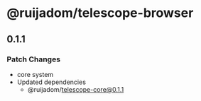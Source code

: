 # @ruijadom/telescope-browser

## 0.1.1

### Patch Changes

- core system
- Updated dependencies
  - @ruijadom/telescope-core@0.1.1
